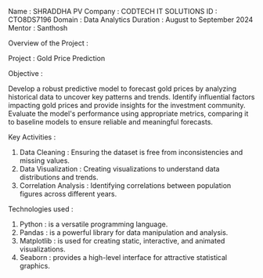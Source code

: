 Name : SHRADDHA PV
Company : CODTECH IT SOLUTIONS
ID : CTO8DS7196
Domain : Data Analytics
Duration : August to September 2024
Mentor : Santhosh

Overview of the Project :

Project : Gold Price Prediction

Objective :

Develop a robust predictive model to forecast gold prices by analyzing historical data to uncover
key patterns and trends. Identify influential factors impacting gold prices and provide insights
for the investment community. Evaluate the model's performance using appropriate metrics, 
comparing it to baseline models to ensure reliable and meaningful forecasts.

Key Activities :

1. Data Cleaning : Ensuring the dataset is free from inconsistencies and missing values.
2. Data Visualization : Creating visualizations to understand data distributions and trends.
3. Correlation Analysis : Identifying correlations between population figures across different years.

Technologies used :

1. Python : is a versatile programming language.
2. Pandas :  is a powerful library for data manipulation and analysis.
3. Matplotlib : is used for creating static, interactive, and animated visualizations.
4. Seaborn : provides a high-level interface for attractive statistical graphics.
